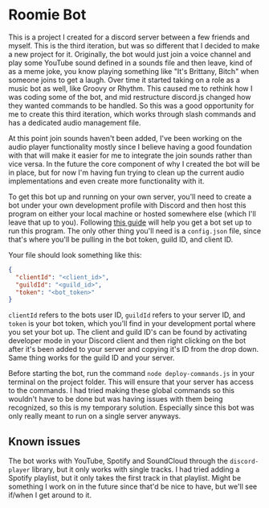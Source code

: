 # Roomie Bot

This is a project I created for a discord server between a few friends and myself. This is the third iteration, but was so different that I decided to make a new project for it. Originally, the bot would just join a voice channel and play some YouTube sound defined in a sounds file and then leave, kind of as a meme joke, you know playing something like "It's Brittany, Bitch" when someone joins to get a laugh. Over time it started taking on a role as a music bot as well, like Groovy or Rhythm. This caused me to rethink how I was coding some of the bot, and mid restructure discord.js changed how they wanted commands to be handled. So this was a good opportunity for me to create this third iteration, which works through slash commands and has a dedicated audio management file.

At this point join sounds haven't been added, I've been working on the audio player functionality mostly since I believe having a good foundation with that will make it easier for me to integrate the join sounds rather than vice versa. In the future the core component of why I created the bot will be in place, but for now I'm having fun trying to clean up the current audio implementations and even create more functionality with it.

To get this bot up and running on your own server, you'll need to create a bot under your own development profile with Discord and then host this program on either your local machine or hosted somewhere else (which I'll leave that up to you). Following [this guide](https://discordjs.guide/preparations/setting-up-a-bot-application.html#creating-your-bot) will help you get a bot set up to run this program. The only other thing you'll need is a `config.json` file, since that's where you'll be pulling in the bot token, guild ID, and client ID.

Your file should look something like this:

```json
{
  "clientId": "<client_id>",
  "guildId": "<guild_id>",
  "token": "<bot_token>"
}
```

`clientId` refers to the bots user ID, `guildId` refers to your server ID, and `token` is your bot token, which you'll find in your development portal where you set your bot up. The client and guild ID's can be found by activating developer mode in your Discord client and then right clicking on the bot after it's been added to your server and copying it's ID from the drop down. Same thing works for the guild ID and your server.

Before starting the bot, run the command `node deploy-commands.js` in your terminal on the project folder. This will ensure that your server has access to the commands. I had tried making these global commands so this wouldn't have to be done but was having issues with them being recognized, so this is my temporary solution. Especially since this bot was only really meant to run on a single server anyways.


## Known issues

The bot works with YouTube, Spotify and SoundCloud through the `discord-player` library, but it only works with single tracks. I had tried adding a Spotify playlist, but it only takes the first track in that playlist. Might be something I work on in the future since that'd be nice to have, but we'll see if/when I get around to it.